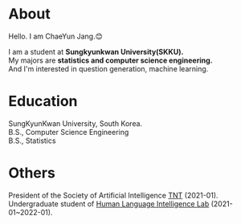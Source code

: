 About
======================
Hello. I am ChaeYun Jang.:blush:    

I am a student at **Sungkyunkwan University(SKKU).**  
My majors are **statistics and computer science engineering.**  
And I'm interested in question generation, machine learning.  

Education
======================
SungKyunKwan University, South Korea.   
B.S., Computer Science Engineering  
B.S., Statistics  

Others
======================
President of the Society of Artificial Intelligence [TNT](https://skku-tnt.github.io/) (2021-01).   
Undergraduate student of [Human Language Intelligence Lab](https://hli.skku.edu/) (2021-01~2022-01). 
